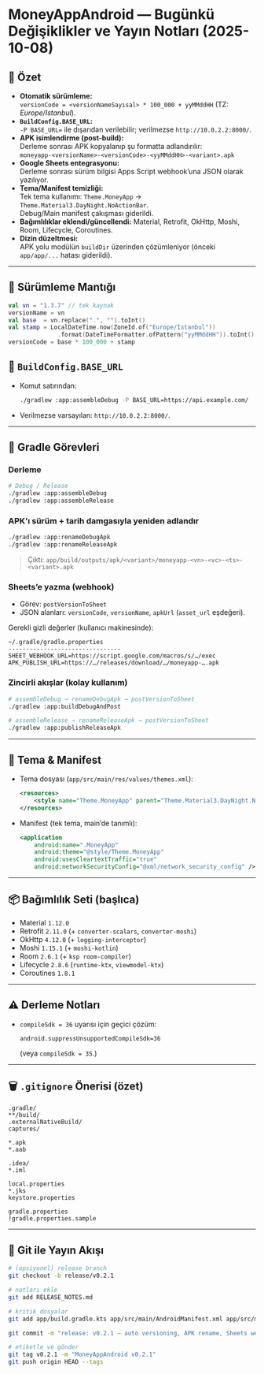 # MoneyAppAndroid — Bugünkü Değişiklikler ve Yayın Notları (2025-10-08)

## 🎯 Özet
- **Otomatik sürümleme:**  
  `versionCode = <versionNameSayısal> * 100_000 + yyMMddHH` (TZ: *Europe/Istanbul*).
- **`BuildConfig.BASE_URL`:**  
  `-P BASE_URL=` ile dışarıdan verilebilir; verilmezse `http://10.0.2.2:8000/`.
- **APK isimlendirme (post-build):**  
  Derleme sonrası APK kopyalanıp şu formatta adlandırılır:  
  `moneyapp-<versionName>-<versionCode>-<yyMMddHH>-<variant>.apk`
- **Google Sheets entegrasyonu:**  
  Derleme sonrası sürüm bilgisi Apps Script webhook’una JSON olarak yazılıyor.
- **Tema/Manifest temizliği:**  
  Tek tema kullanımı: `Theme.MoneyApp` → `Theme.Material3.DayNight.NoActionBar`.  
  Debug/Main manifest çakışması giderildi.
- **Bağımlılıklar eklendi/güncellendi:** Material, Retrofit, OkHttp, Moshi, Room, Lifecycle, Coroutines.
- **Dizin düzeltmesi:**  
  APK yolu modülün `buildDir` üzerinden çözümleniyor (önceki `app/app/...` hatası giderildi).

---

## 🔢 Sürümleme Mantığı
```kotlin
val vn = "1.3.7" // tek kaynak
versionName = vn
val base  = vn.replace(".", "").toInt()
val stamp = LocalDateTime.now(ZoneId.of("Europe/Istanbul"))
              .format(DateTimeFormatter.ofPattern("yyMMddHH")).toInt()
versionCode = base * 100_000 + stamp
```

## 🧱 `BuildConfig.BASE_URL`
- Komut satırından:
  ```bash
  ./gradlew :app:assembleDebug -P BASE_URL=https://api.example.com/
  ```
- Verilmezse varsayılan: `http://10.0.2.2:8000/`.

---

## 🧰 Gradle Görevleri

### Derleme
```bash
# Debug / Release
./gradlew :app:assembleDebug
./gradlew :app:assembleRelease
```

### APK’ı sürüm + tarih damgasıyla yeniden adlandır
```bash
./gradlew :app:renameDebugApk
./gradlew :app:renameReleaseApk
```
> Çıktı: `app/build/outputs/apk/<variant>/moneyapp-<vn>-<vc>-<ts>-<variant>.apk`

### Sheets’e yazma (webhook)
- Görev: `postVersionToSheet`
- JSON alanları: `versionCode`, `versionName`, `apkUrl` (`asset_url` eşdeğeri).

Gerekli gizli değerler (kullanıcı makinesinde):
```
~/.gradle/gradle.properties
--------------------------------
SHEET_WEBHOOK_URL=https://script.google.com/macros/s/…/exec
APK_PUBLISH_URL=https://…/releases/download/…/moneyapp-….apk
```

### Zincirli akışlar (kolay kullanım)
```bash
# assembleDebug → renameDebugApk → postVersionToSheet
./gradlew :app:buildDebugAndPost

# assembleRelease → renameReleaseApk → postVersionToSheet
./gradlew :app:publishReleaseApk
```

---

## 🎨 Tema & Manifest
- Tema dosyası (`app/src/main/res/values/themes.xml`):
  ```xml
  <resources>
      <style name="Theme.MoneyApp" parent="Theme.Material3.DayNight.NoActionBar"/>
  </resources>
  ```
- Manifest (tek tema, main’de tanımlı):
  ```xml
  <application
      android:name=".MoneyApp"
      android:theme="@style/Theme.MoneyApp"
      android:usesCleartextTraffic="true"
      android:networkSecurityConfig="@xml/network_security_config" />
  ```

---

## 📦 Bağımlılık Seti (başlıca)
- Material `1.12.0`
- Retrofit `2.11.0` (+ `converter-scalars`, `converter-moshi`)
- OkHttp `4.12.0` (+ `logging-interceptor`)
- Moshi `1.15.1` (+ `moshi-kotlin`)
- Room `2.6.1` (+ `ksp room-compiler`)
- Lifecycle `2.8.6` (`runtime-ktx`, `viewmodel-ktx`)
- Coroutines `1.8.1`

---

## ⚠️ Derleme Notları
- `compileSdk = 36` uyarısı için geçici çözüm:
  ```
  android.suppressUnsupportedCompileSdk=36
  ```
  (veya `compileSdk = 35`.)

---

## 🗑️ `.gitignore` Önerisi (özet)
```gitignore
.gradle/
**/build/
.externalNativeBuild/
captures/

*.apk
*.aab

.idea/
*.iml

local.properties
*.jks
keystore.properties

gradle.properties
!gradle.properties.sample
```

---

## 🚀 Git ile Yayın Akışı
```bash
# (opsiyonel) release branch
git checkout -b release/v0.2.1

# notları ekle
git add RELEASE_NOTES.md

# kritik dosyalar
git add app/build.gradle.kts app/src/main/AndroidManifest.xml app/src/main/res/values/themes.xml .gitignore

git commit -m "release: v0.2.1 — auto versioning, APK rename, Sheets webhook, M3 theme, deps"

# etiketle ve gönder
git tag v0.2.1 -m "MoneyAppAndroid v0.2.1"
git push origin HEAD --tags
```
